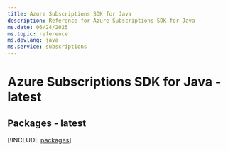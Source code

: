 ```yaml
---
title: Azure Subscriptions SDK for Java
description: Reference for Azure Subscriptions SDK for Java
ms.date: 06/24/2025
ms.topic: reference
ms.devlang: java
ms.service: subscriptions
---
```

# Azure Subscriptions SDK for Java - latest
## Packages - latest
[!INCLUDE [packages](subscriptions-index.md)]